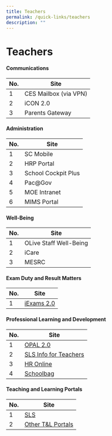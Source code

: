 ```yaml
---
title: Teachers
permalink: /quick-links/teachers
description: ""
---
```

# **Teachers**

#### Communications

| No. 	| Site 	|
|---	|---	|
| 1 	| CES Mailbox (via VPN) 	|
| 2 	| iCON 2.0 	|
| 3 	| Parents Gateway 	|

#### Administration
| No. 	| Site 	|
|---	|---	|
| 1 	| SC Mobile 	|
| 2 	| HRP Portal 	|
| 3 	| School Cockpit Plus 	|
| 4 	| Pac@Gov 	|
| 5 	| MOE Intranet 	|
| 6 	| MIMS Portal 	|

#### Well-Being
| No. 	| Site 	|
|---	|---	|
| 1 	| OLive Staff Well-Being 	|
| 2 	| iCare 	|
| 3 	| MESRC 	|

#### Exam Duty and Result Matters
| No. 	| Site 	|
|---	|---	|
| 1 	| [iExams 2.0](https://iexams.seab.gov.sg/) 	|

#### Professional Learning and Development

| No. 	| Site 	|
|---	|---	|
| 1 	| [OPAL 2.0](https://idm.opal2.moe.edu.sg/account/login?returnUrl=%2Fconnect%2Fauthorize%2Fcallback%3Fresponse_type%3Dcode%26client_id%3DOpal2WebApp%26state%3DgLnJjdvhqoTm8rYfvx3zuAKXIwWcyJaBmkn8Kdea8cHX-%26redirect_uri%3Dhttps%253A%252F%252Fwww.opal2.moe.edu.sg%252Fapp%252Findex.html%26scope%3Dcxprofile%2520openid%2520cxDomainInternalApi%26code_challenge%3DPZ2fBl6FjMSxAmmVIVvIWVShcR6vCi1u5CT0i6Grbs0%26code_challenge_method%3DS256%26nonce%3DgLnJjdvhqoTm8rYfvx3zuAKXIwWcyJaBmkn8Kdea8cHX-) 	|
| 2 	| [SLS Info for Teachers](https://intranet.moe.gov.sg/etd/Pages/sls.aspx) 	|
| 3 	| [HR Online](https://intranet.moe.gov.sg/hronline/Pages/Home.aspx) 	|
| 4 	| [Schoolbag](https://www.moe.gov.sg/schoolfinder) 	|

#### Teaching and Learning Portals

| No. 	| Site 	|
|---	|---	|
| 1 	| [SLS](https://vle.learning.moe.edu.sg/login) 	|
| 2 	| [Other T&L Portals](https://xishanpri.moe.edu.sg/quick-links/students/learning-portals) 	|